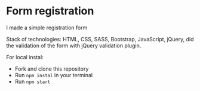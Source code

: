 # Form registration

I made a simple registration form

Stack of technologies: HTML, CSS, SASS, Bootstrap, JavaScript, jQuery, did the validation of the form with jQuery validation plugin.

For local instal:
- Fork and clone this repository
- Run `npm instal` in your terminal
- Run `npm start`
